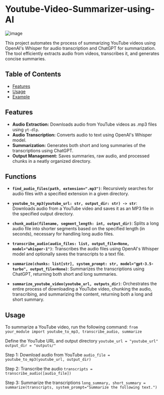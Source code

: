 # Youtube-Video-Summarizer-using-AI
![image](https://github.com/user-attachments/assets/bf220e7a-f293-4663-9310-f74390db0c73)

This project automates the process of summarizing YouTube videos using OpenAI's Whisper for audio transcription and ChatGPT for summarization. The tool efficiently extracts audio from videos, transcribes it, and generates concise summaries.

## Table of Contents
- [Features](#features)
- [Usage](#usage)
- [Example](#example)

## Features
- **Audio Extraction:** Downloads audio from YouTube videos as .mp3 files using `yt-dlp`.
- **Audio Transcription:** Converts audio to text using OpenAI's Whisper model.
- **Summarization:** Generates both short and long summaries of the transcriptions using ChatGPT.
- **Output Management:** Saves summaries, raw audio, and processed chunks in a neatly organized directory.

## Functions

- **`find_audio_files(path, extension=".mp3")`**: Recursively searches for audio files with a specified extension in a given directory.

- **`youtube_to_mp3(youtube_url: str, output_dir: str) -> str`**: Downloads audio from a YouTube video and saves it as an MP3 file in the specified output directory.

- **`chunk_audio(filename, segment_length: int, output_dir)`**: Splits a long audio file into shorter segments based on the specified length (in seconds), necessary for handling long audio files.

- **`transcribe_audio(audio_files: list, output_file=None, model="whisper-1")`**: Transcribes the audio files using OpenAI's Whisper model and optionally saves the transcripts to a text file.

- **`summarize(chunks: list[str], system_prompt: str, model="gpt-3.5-turbo", output_file=None)`**: Summarizes the transcriptions using ChatGPT, returning both short and long summaries.

- **`summarize_youtube_video(youtube_url, outputs_dir)`**: Orchestrates the entire process of downloading a YouTube video, chunking the audio, transcribing, and summarizing the content, returning both a long and short summary.


## Usage
To summarize a YouTube video, run the following command:
`from your_module import youtube_to_mp3, transcribe_audio, summarize`

Define the YouTube URL and output directory
`youtube_url = "youtube_url"`
`output_dir = "outputs/"`

Step 1: Download audio from YouTube
`audio_file = youtube_to_mp3(youtube_url, output_dir)`

Step 2: Transcribe the audio
`transcripts = transcribe_audio([audio_file])`

Step 3: Summarize the transcriptions
`long_summary, short_summary = summarize(transcripts, system_prompt="Summarize the following text.")`
